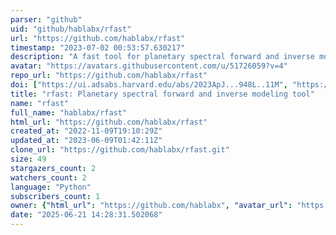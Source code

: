 ```yaml
---
parser: "github"
uid: "github/hablabx/rfast"
url: "https://github.com/hablabx/rfast"
timestamp: "2023-07-02 00:53:57.630217"
description: "A fast tool for planetary spectral forward and inverse modeling."
avatar: "https://avatars.githubusercontent.com/u/51726059?v=4"
repo_url: "https://github.com/hablabx/rfast"
doi: ["https://ui.adsabs.harvard.edu/abs/2023ApJ...948L..11M", "https://ui.adsabs.harvard.edu/abs/2023PSJ.....4...10R", "https://ui.adsabs.harvard.edu/abs/2023ascl.soft06028R/abstract"]
title: "rfast: Planetary spectral forward and inverse modeling tool"
name: "rfast"
full_name: "hablabx/rfast"
html_url: "https://github.com/hablabx/rfast"
created_at: "2022-11-09T19:10:29Z"
updated_at: "2023-06-09T01:42:11Z"
clone_url: "https://github.com/hablabx/rfast.git"
size: 49
stargazers_count: 2
watchers_count: 2
language: "Python"
subscribers_count: 1
owner: {"html_url": "https://github.com/hablabx", "avatar_url": "https://avatars.githubusercontent.com/u/51726059?v=4", "login": "hablabx", "type": "Organization"}
date: "2025-06-21 14:28:31.502068"
---
```

